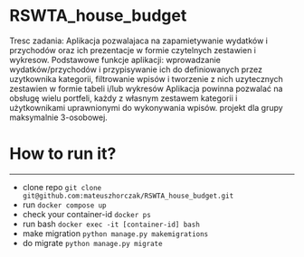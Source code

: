 # RSWTA_house_budget

Tresc zadania:
Aplikacja pozwalajaca na zapamietywanie wydatków i przychodów oraz ich prezentacje w formie czytelnych zestawien i wykresow.
Podstawowe funkcje aplikacji: wprowadzanie wydatków/przychodów i przypisywanie ich do definiowanych przez uzytkownika kategorii, filtrowanie wpisów
i tworzenie z nich uzytecznych zestawien w formie tabeli i/lub wykresów 
Aplikacja powinna pozwalać na obsługę wielu portfeli, każdy z własnym zestawem kategorii i użytkownikami uprawnionymi do wykonywania wpisów.
projekt dla grupy maksymalnie 3-osobowej.

# How to run it?
-----------
- clone repo `git clone git@github.com:mateuszhorczak/RSWTA_house_budget.git`
- run `docker compose up`
- check your container-id `docker ps`
- run bash `docker exec -it [container-id] bash`
- make migration `python manage.py makemigrations`
- do migrate `python manage.py migrate`
